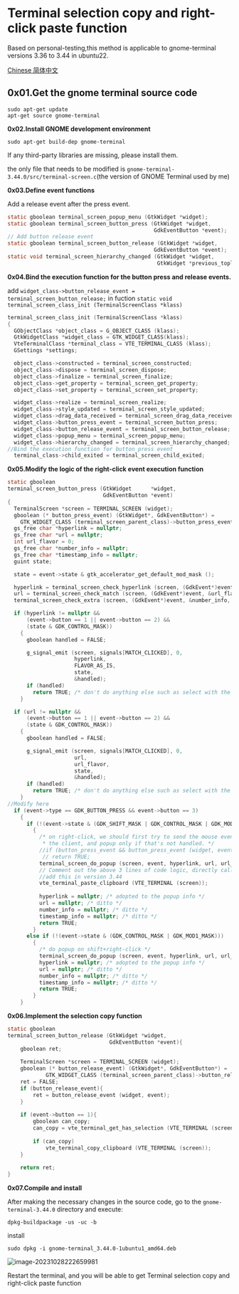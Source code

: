 # Terminal selection copy and right-click paste function

Based on personal-testing,this method is applicable to gnome-terminal versions 3.36 to 3.44 in ubuntu22.

[Chinese 简体中文](https://github.com/NiceAsiv/ubuntu-gnome-terminal-patch/blob/main/README.zh_CN.md)

## **0x01.Get the gnome terminal source code**

```shell
sudo apt-get update
apt-get source gnome-terminal
```



**0x02.Install GNOME development environment**

```shell
sudo apt-get build-dep gnome-terminal
```

If any third-party libraries are missing, please install them.

the only file that needs to be modified is `gnome-terminal-3.44.0/src/terminal-screen.c`(the version of GNOME Terminal used by me)

**0x03.Define event functions**

Add a release event after the press event.

```c
static gboolean terminal_screen_popup_menu (GtkWidget *widget);
static gboolean terminal_screen_button_press (GtkWidget *widget,
                                              GdkEventButton *event);
// Add button release event
static gboolean terminal_screen_button_release (GtkWidget *widget,
                                              GdkEventButton *event);
static void terminal_screen_hierarchy_changed (GtkWidget *widget,
                                               GtkWidget *previous_toplevel);
```



**0x04.Bind the execution function for the button press and release events.**

add `widget_class->button_release_event = terminal_screen_button_release;` in fuction `static void
terminal_screen_class_init (TerminalScreenClass *klass)`

```c
terminal_screen_class_init (TerminalScreenClass *klass)
{
  GObjectClass *object_class = G_OBJECT_CLASS (klass);
  GtkWidgetClass *widget_class = GTK_WIDGET_CLASS(klass);
  VteTerminalClass *terminal_class = VTE_TERMINAL_CLASS (klass);
  GSettings *settings;

  object_class->constructed = terminal_screen_constructed;
  object_class->dispose = terminal_screen_dispose;
  object_class->finalize = terminal_screen_finalize;
  object_class->get_property = terminal_screen_get_property;
  object_class->set_property = terminal_screen_set_property;

  widget_class->realize = terminal_screen_realize;
  widget_class->style_updated = terminal_screen_style_updated;
  widget_class->drag_data_received = terminal_screen_drag_data_received;
  widget_class->button_press_event = terminal_screen_button_press;
  widget_class->button_release_event = terminal_screen_button_release;
  widget_class->popup_menu = terminal_screen_popup_menu;
  widget_class->hierarchy_changed = terminal_screen_hierarchy_changed;
//Bind the execution function for button press event
  terminal_class->child_exited = terminal_screen_child_exited;
```



**0x05.Modify the logic of the right-click event execution function**

```c
static gboolean
terminal_screen_button_press (GtkWidget      *widget,
                              GdkEventButton *event)
{
  TerminalScreen *screen = TERMINAL_SCREEN (widget);
  gboolean (* button_press_event) (GtkWidget*, GdkEventButton*) =
    GTK_WIDGET_CLASS (terminal_screen_parent_class)->button_press_event;
  gs_free char *hyperlink = nullptr;
  gs_free char *url = nullptr;
  int url_flavor = 0;
  gs_free char *number_info = nullptr;
  gs_free char *timestamp_info = nullptr;
  guint state;

  state = event->state & gtk_accelerator_get_default_mod_mask ();

  hyperlink = terminal_screen_check_hyperlink (screen, (GdkEvent*)event);
  url = terminal_screen_check_match (screen, (GdkEvent*)event, &url_flavor);
  terminal_screen_check_extra (screen, (GdkEvent*)event, &number_info, &timestamp_info);

  if (hyperlink != nullptr &&
      (event->button == 1 || event->button == 2) &&
      (state & GDK_CONTROL_MASK))
    {
      gboolean handled = FALSE;

      g_signal_emit (screen, signals[MATCH_CLICKED], 0,
                     hyperlink,
                     FLAVOR_AS_IS,
                     state,
                     &handled);
      if (handled)
        return TRUE; /* don't do anything else such as select with the click */
    }

  if (url != nullptr &&
      (event->button == 1 || event->button == 2) &&
      (state & GDK_CONTROL_MASK))
    {
      gboolean handled = FALSE;

      g_signal_emit (screen, signals[MATCH_CLICKED], 0,
                     url,
                     url_flavor,
                     state,
                     &handled);
      if (handled)
        return TRUE; /* don't do anything else such as select with the click */
    }
//Modify here
  if (event->type == GDK_BUTTON_PRESS && event->button == 3)
    {
      if (!(event->state & (GDK_SHIFT_MASK | GDK_CONTROL_MASK | GDK_MOD1_MASK)))
        {
          /* on right-click, we should first try to send the mouse event to
           * the client, and popup only if that's not handled. */
          //if (button_press_event && button_press_event (widget, event))
           // return TRUE;
          terminal_screen_do_popup (screen, event, hyperlink, url, url_flavor, number_info, timestamp_info);
          // Comment out the above 3 lines of code logic, directly call the paste function
          //add this in version 3.44
          vte_terminal_paste_clipboard (VTE_TERMINAL (screen));
          
          hyperlink = nullptr; /* adopted to the popup info */
          url = nullptr; /* ditto */
          number_info = nullptr; /* ditto */
          timestamp_info = nullptr; /* ditto */
          return TRUE;
        }
      else if (!(event->state & (GDK_CONTROL_MASK | GDK_MOD1_MASK)))
        {
          /* do popup on shift+right-click */
          terminal_screen_do_popup (screen, event, hyperlink, url, url_flavor, number_info, timestamp_info);
          hyperlink = nullptr; /* adopted to the popup info */
          url = nullptr; /* ditto */
          number_info = nullptr; /* ditto */
          timestamp_info = nullptr; /* ditto */
          return TRUE;
        }
    }
```



**0x06.Implement the selection copy function**

```c
static gboolean
terminal_screen_button_release (GtkWidget *widget,
                                GdkEventButton *event){
    gboolean ret;
 
    TerminalScreen *screen = TERMINAL_SCREEN (widget);
    gboolean (* button_release_event) (GtkWidget*, GdkEventButton*) =
            GTK_WIDGET_CLASS (terminal_screen_parent_class)->button_release_event;
    ret = FALSE;
    if (button_release_event){
        ret = button_release_event (widget, event);
    }
 
    if (event->button == 1){
        gboolean can_copy;
        can_copy = vte_terminal_get_has_selection (VTE_TERMINAL (screen));
 
        if (can_copy)
            vte_terminal_copy_clipboard (VTE_TERMINAL (screen));
    }
 
    return ret;
}
```

**0x07.Compile and install**

After making the necessary changes in the source code, go to the `gnome-terminal-3.44.0` directory and execute:

```shell
dpkg-buildpackage -us -uc -b
```

install

```
sudo dpkg -i gnome-terminal_3.44.0-1ubuntu1_amd64.deb
```

![image-20231028222659981](https://cdn.niceasiv.cn/image-20231028222659981.png)



Restart the terminal, and you will be able to get Terminal selection copy and right-click paste function
